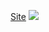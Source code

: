 <a href="https://raphacalixto.github.io/Studio/">Site</a> 
<img src="https://i.imgur.com/rdWcPJm.png">
